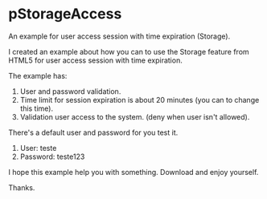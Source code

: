 pStorageAccess
===============

An example for user access session with time expiration (Storage).

I created an example about how you can to use the Storage feature from HTML5 for user access session with time expiration.

The example has:

1. User and password validation.
2. Time limit for session expiration is about 20 minutes (you can to change this time).
3. Validation user access to the system. (deny when user isn't allowed).

There's a default user and password for you test it.
1. User: teste
2. Password: teste123

I hope this example help you with something. Download and enjoy yourself.

Thanks.
